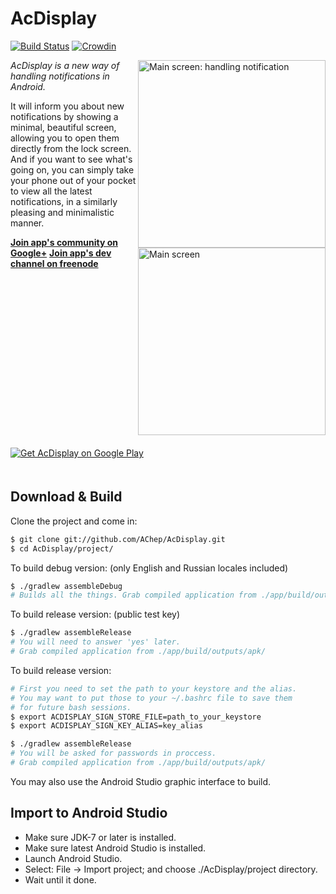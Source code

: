 AcDisplay
==========
[![Build Status](https://travis-ci.org/AChep/AcDisplay.svg?branch=master)](https://travis-ci.org/AChep/AcDisplay) [![Crowdin](https://d322cqt584bo4o.cloudfront.net/acdisplay/localized.png)](http://translate.acdisplay.org)

<img alt="Main screen: handling notification" align="right" height="300"
   src="https://github.com/AChep/AcDisplay/raw/master/screenshots/screenshot2.png" />
<img alt="Main screen" align="right" height="300"
   src="https://github.com/AChep/AcDisplay/raw/master/screenshots/screenshot1.png" />

*AcDisplay is a new way of handling notifications in Android.*

It will inform you about new notifications by showing a minimal, beautiful screen, allowing you to open them directly from the lock screen. And if you want to see what's going on, you can simply take your phone out of your pocket to view all the latest notifications, in a similarly pleasing and minimalistic manner.

**[Join app's community on Google+](https://plus.google.com/u/0/communities/102085470313050914854)**
**[Join app's dev channel on freenode](http://webchat.freenode.net?channels=acdisplay)**

<a href="http://get.acdisplay.org">
  <img alt="Get AcDisplay on Google Play" vspace="20"
       src="http://developer.android.com/images/brand/en_generic_rgb_wo_60.png" />
</a>

Download & Build
----------------
Clone the project and come in:

``` bash
$ git clone git://github.com/AChep/AcDisplay.git
$ cd AcDisplay/project/
```

To build debug version: (only English and Russian locales included)

``` bash
$ ./gradlew assembleDebug
# Builds all the things. Grab compiled application from ./app/build/outputs/apk/
```

To build release version: (public test key)

``` bash
$ ./gradlew assembleRelease
# You will need to answer 'yes' later.
# Grab compiled application from ./app/build/outputs/apk/
```

To build release version:

``` bash
# First you need to set the path to your keystore and the alias.
# You may want to put those to your ~/.bashrc file to save them
# for future bash sessions.
$ export ACDISPLAY_SIGN_STORE_FILE=path_to_your_keystore
$ export ACDISPLAY_SIGN_KEY_ALIAS=key_alias

$ ./gradlew assembleRelease
# You will be asked for passwords in proccess.
# Grab compiled application from ./app/build/outputs/apk/
```

You may also use the Android Studio graphic interface to build.

Import to Android Studio
----------------
- Make sure JDK-7 or later is installed.
- Make sure latest Android Studio is installed.
- Launch Android Studio.
- Select: File -> Import project; and choose ./AcDisplay/project directory.
- Wait until it done.
